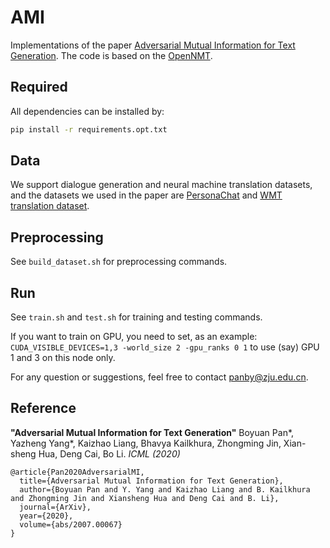 # AMI

Implementations of the paper [Adversarial Mutual Information for Text Generation](https://proceedings.icml.cc/paper/2020/file/85ea6fd7a2ca3960d0cf5201933ac998-Paper.pdf). The code is based on the [OpenNMT](https://github.com/OpenNMT/OpenNMT-py).

## Required

All dependencies can be installed by:

```bash
pip install -r requirements.opt.txt
```

## Data

We support dialogue generation and neural machine translation datasets, and the datasets we used in the paper are [PersonaChat](https://github.com/facebookresearch/ParlAI/tree/master/projects/personachat) and [WMT translation dataset](http://www.statmt.org/wmt14/translation-task.html).

## Preprocessing

See `build_dataset.sh` for preprocessing commands.


## Run

See `train.sh` and `test.sh` for training and testing commands.

If you want to train on GPU, you need to set, as an example: `CUDA_VISIBLE_DEVICES=1,3 -world_size 2 -gpu_ranks 0 1` to use (say) GPU 1 and 3 on this node only. 

For any question or suggestions, feel free to contact panby@zju.edu.cn.


## Reference

**"Adversarial Mutual Information for Text Generation"**
Boyuan Pan*, Yazheng Yang*, Kaizhao Liang, Bhavya Kailkhura, Zhongming Jin, Xian-sheng Hua, Deng Cai, Bo Li. _ICML (2020)_ 

```
@article{Pan2020AdversarialMI,
  title={Adversarial Mutual Information for Text Generation},
  author={Boyuan Pan and Y. Yang and Kaizhao Liang and B. Kailkhura and Zhongming Jin and Xiansheng Hua and Deng Cai and B. Li},
  journal={ArXiv},
  year={2020},
  volume={abs/2007.00067}
}
```
